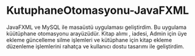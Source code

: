 # KutuphaneOtomasyonu-JavaFXML

JavaFXML ve MySQL ile masaüstü uygulaması geliştirdim. Bu uygulama küütüphane otomasyonu arayüzüdür. Kitap alımı , iadesi, Admin için üye ekleme güncelleme silme işlemleri ve kütüphane için kitap ekleme düzenleme işlemlerini rahatça ve kullanıcı dostu tasarımı ile geliştirdim.
